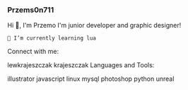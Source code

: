 ### Przems0n711

Hi 👋, I'm Przemo
I'm junior developer and graphic designer!

    🌱 I’m currently learning lua

Connect with me:

lewkrajeszczak krajeszczak
Languages and Tools:

illustrator javascript linux mysql photoshop python unreal 

<!--
**Przems0n711/Przems0n711** is a ✨ _special_ ✨ repository because its `README.md` (this file) appears on your GitHub profile.

Here are some ideas to get you started:

- 🔭 I’m currently working on ...
- 🌱 I’m currently learning ...
- 👯 I’m looking to collaborate on ...
- 🤔 I’m looking for help with ...
- 💬 Ask me about ...
- 📫 How to reach me: ...
- 😄 Pronouns: ...
- ⚡ Fun fact: ...
-->
